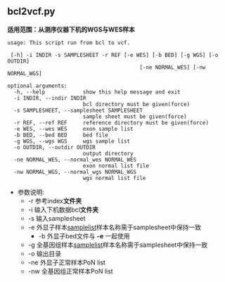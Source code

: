 ## bcl2vcf.py
**适用范围：从测序仪器下机的WGS与WES样本**

    usage: This script run from bcl to vcf.

     [-h] -i INDIR -s SAMPLESHEET -r REF [-e WES] [-b BED] [-g WGS] [-o OUTDIR]
                                              [-ne NORMAL_WES] [-nw NORMAL_WGS]
    
    optional arguments:
      -h, --help            show this help message and exit
      -i INDIR, --indir INDIR
                            bcl directory must be given(force)
      -s SAMPLESHEET, --samplesheet SAMPLESHEET
                            sample sheet must be given(force)
      -r REF, --ref REF     reference directory must be given(force)
      -e WES, --wes WES     exon sample list
      -b BED, --bed BED     bed file
      -g WGS, --wgs WGS     wgs sample list
      -o OUTDIR, --outdir OUTDIR
                            output directory
      -ne NORMAL_WES, --normal_wes NORMAL_WES
                            exon normal list file
      -nw NORMAL_WGS, --normal_wgs NORMAL_WGS
                            wgs normal list file

  + 参数说明:<br>
      * -r 参考index**文件夹**<br>
      * -i 输入下机数据bcl**文件夹**<br>
      * -s 输入samplesheet<br>
      * -e 外显子样本[samplelist](./template)样本名称需于samplesheet中保持一致<br>
          + -b 外显子bed文件与 **-e** 一起使用
      * -g 全基因组样本[samplelist](./template)样本名称需于samplesheet中保持一致<br>
      * -o 输出目录<br>
      * -ne 外显子正常样本PoN list
      * -nw 全基因组正常样本PoN list